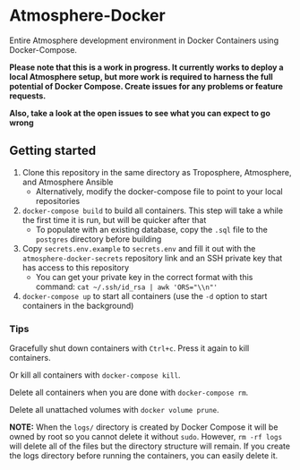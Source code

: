 # Atmosphere-Docker

Entire Atmosphere development environment in Docker Containers using Docker-Compose.

**Please note that this is a work in progress. It currently works to deploy a local Atmosphere setup, but more work is required to harness the full potential of Docker Compose. Create issues for any problems or feature requests.**

**Also, take a look at the open issues to see what you can expect to go wrong**


## Getting started
1. Clone this repository in the same directory as Troposphere, Atmosphere, and Atmosphere Ansible
    - Alternatively, modify the docker-compose file to point to your local repositories
2. `docker-compose build` to build all containers. This step will take a while the first time it is run, but will be quicker after that
    - To populate with an existing database, copy the `.sql` file to the `postgres` directory before building
3. Copy `secrets.env.example` to `secrets.env` and fill it out with the `atmosphere-docker-secrets` repository link and an SSH private key that has access to this repository
    - You can get your private key in the correct format with this command: `cat ~/.ssh/id_rsa | awk 'ORS="\\n"'`
4. `docker-compose up` to start all containers (use the `-d` option to start containers in the background)


### Tips
Gracefully shut down containers with `Ctrl+c`. Press it again to kill containers.

Or kill all containers with `docker-compose kill`.

Delete all containers when you are done with `docker-compose rm`.

Delete all unattached volumes with `docker volume prune`.

**NOTE:** When the `logs/` directory is created by Docker Compose it will be owned by root so you cannot delete it without `sudo`. However, `rm -rf logs` will delete all of the files but the directory structure will remain. If you create the logs directory before running the containers, you can easily delete it.
